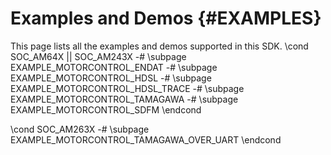 #  Examples and Demos {#EXAMPLES}
This page lists all the examples and demos supported in this SDK.
\cond SOC_AM64X || SOC_AM243X
-# \subpage EXAMPLE_MOTORCONTROL_ENDAT
-# \subpage EXAMPLE_MOTORCONTROL_HDSL
-# \subpage EXAMPLE_MOTORCONTROL_HDSL_TRACE
-# \subpage EXAMPLE_MOTORCONTROL_TAMAGAWA
-# \subpage EXAMPLE_MOTORCONTROL_SDFM
\endcond

\cond SOC_AM263X
-# \subpage EXAMPLE_MOTORCONTROL_TAMAGAWA_OVER_UART
\endcond